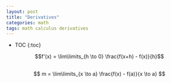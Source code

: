 ```yaml
---
layout: post
title: "Derivatives"
categories: math
tags: math calculus derivatives
---
```


* TOC
{:toc}

$$f'(x) = \lim\limits_{h \to 0} \frac{f(x+h) - f(x)}{h}$$

##



$$ m = \lim\limits_{x \to a} \frac{f(x) - f(a)}{x \to a} $$


